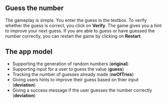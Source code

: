 ## Guess the number 
The gameplay is simple.
You enter the guess in the textbox. To verify whether the guess is correct, you click on **Verify**. The game gives you a hint to improve your next guess. If you are able to guess or have guessed the number correctly, you can restart the game by clicking on **Restart**.

## The app model
- Supporting the generation of random numbers (**original**)
- Supporting input for a user to guess the value (**guess**)
- Tracking the number of guesses already made (**noOfTries**)
- Giving users hints to improve their guess based on thier input (**deviation**)
- Giving a success message if the user guesses the number correctly (**deviation**) 
